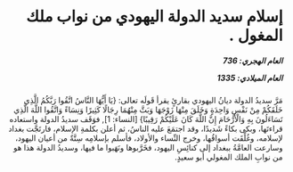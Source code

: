 <h1 dir="rtl">إسلام سديد الدولة اليهودي من نواب ملك المغول .</h1>

<h5 dir="rtl">العام الهجري:  736

العام الميلادي: 1335

</h5>

<p dir="rtl">مَرَّ سديدُ الدولة ديانُ اليهودي بقارئٍ يقرأ قَولَه تعالى: {يَا أَيُّهَا النَّاسُ اتَّقُوا رَبَّكُمُ الَّذِي خَلَقَكُمْ مِنْ نَفْسٍ وَاحِدَةٍ وَخَلَقَ مِنْهَا زَوْجَهَا وَبَثَّ مِنْهُمَا رِجَالًا كَثِيرًا وَنِسَاءً وَاتَّقُوا اللَّهَ الَّذِي تَسَاءَلُونَ بِهِ وَالْأَرْحَامَ إِنَّ اللَّهَ كَانَ عَلَيْكُمْ رَقِيبًا} [النساء: 1], فوَقَف سديدُ الدولة واستعاده قراءتَها، وبكى بكاءً شَديدًا، وقد اجتمَعَ عليه الناسُ، ثم أعلن بكلمةِ الإسلام، فارتَجَّت بغداد لإسلامه، وغُلِّقَت أسواقُها، وخرج النِّساء والأولاد، فأسلم بإسلامِه سِتَّةٌ من أعيان اليهود، وسارعت العامَّةُ ببغداد إلى كنائِسِ اليهود، فخَرَّبوها ونَهَبوا ما فيها، وسديدُ الدولة هذا هو من نوابِ الملك المغولي أبو سعيدٍ.</p></br>
